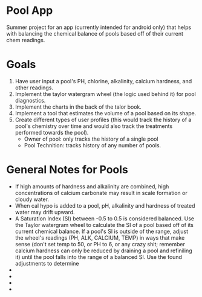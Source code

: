 # Pool App
Summer project for an app (currently intended for android only) that helps with balancing the chemical balance of pools based off of their current chem readings.


# Goals
<ol>
  <li>Have user input a pool's PH, chlorine, alkalinity, calcium hardness, and other readings.</li>
  <li>Implement the taylor watergram wheel (the logic used behind it) for pool diagnostics.</li>
  <li>Implement the charts in the back of the talor book.</li>
  <li>Implement a tool that estimates the volume of a pool based on its shape.</li>
  <li>Create different types of user profiles (this would track the history of a pool's chemistry over time and would also track the treatments performed towards the pool).
      <ul>
        <li>Owner of pool: only tracks the history of a single pool</li>
        <li>Pool Technition: tracks history of any number of pools.</li>
      </ul>
  </li>
</ol>
  
# General Notes for Pools
<ul>
  <li> If high amounts of hardness and alkalinity are combined, high concentrations of calcium carbonate may result in scale formation or cloudy water.</li>
  <li> When cal hypo is added to a pool, pH, alkalinity and hardness of treated water may drift upward.</li>
  <li> A Saturation Index (SI) between -0.5 to 0.5 is considered balanced. Use the Taylor watergram wheel to calculate the SI of a pool based off of its current chemical balance. If a pool's SI is outside of the range, adjust the wheel's readings (PH, ALK, CALCIUM, TEMP) in ways that make sense (don't set temp to 50, or PH to 6, or any crazy shit; remember calcium hardness can only be reduced by draining a pool and refiniling it) until the pool falls into the range of a balanced SI. Use the found adjustments to determine<li>
  <li></li>
  <li></li>
  <li></li>
</ul>
  
